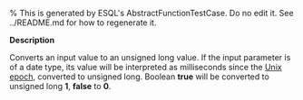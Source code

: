 % This is generated by ESQL's AbstractFunctionTestCase. Do no edit it. See ../README.md for how to regenerate it.

**Description**

Converts an input value to an unsigned long value. If the input parameter is of a date type, its value will be interpreted as milliseconds since the [Unix epoch](https://en.wikipedia.org/wiki/Unix_time), converted to unsigned long. Boolean **true** will be converted to unsigned long **1**, **false** to **0**.

